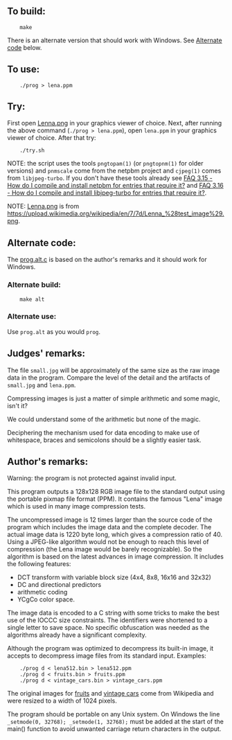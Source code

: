 ## To build:

``` <!---sh-->
    make
```

There is an alternate version that should work with Windows. See [Alternate
code](#alternate-code) below.


## To use:

``` <!---sh-->
    ./prog > lena.ppm
```


## Try:

First open [Lenna.png](Lenna.png) in your graphics viewer of choice. Next, after
running the above command (`./prog > lena.ppm`), open `lena.ppm` in your
graphics viewer of choice.  After that try:

``` <!---sh-->
    ./try.sh
```

NOTE: the script uses the tools `pngtopam(1)` (or `pngtopnm(1)` for older
versions) and `pnmscale` come from the netpbm project and `cjpeg(1)` comes from
`libjpeg-turbo`. If you don't have these tools already see [FAQ 3.15 - How do I
compile and install netpbm for entries that require it?](../../faq.html#netpbm) and
[FAQ 3.16 - How do I compile and install libjpeg-turbo for entries that require
it?](../../faq.html#libjpeg).

NOTE: [Lenna.png](Lenna.png) is from
<https://upload.wikimedia.org/wikipedia/en/7/7d/Lenna_%28test_image%29.png>.


## Alternate code:

The [prog.alt.c](%%REPO_URL%%/2018/bellard/prog.alt.c) is based on the author's remarks and it should work
for Windows.


### Alternate build:

``` <!---sh-->
    make alt
```


### Alternate use:

Use `prog.alt` as you would `prog`.


## Judges' remarks:

The file `small.jpg` will be approximately of the same size as the raw image
data in the program. Compare the level of the detail and the artifacts of
`small.jpg` and `lena.ppm`.

Compressing images is just a matter of simple arithmetic and some magic, isn't
it?

We could understand some of the arithmetic but none of the magic.

Deciphering the mechanism used for data encoding to make use of whitespace,
braces and semicolons should be a slightly easier task.


## Author's remarks:

Warning: the program is not protected against invalid input.

This program outputs a 128x128 RGB image file to the standard output using the
portable pixmap file format (PPM). It contains the famous "Lena" image which is
used in many image compression tests.

The uncompressed image is 12 times larger than the source code of the
program which includes the image data and the complete decoder. The
actual image data is 1220 byte long, which gives a compression ratio
of 40. Using a JPEG-like algorithm would not be enough to reach this
level of compression (the Lena image would be barely recognizable). So
the algorithm is based on the latest advances in image compression. It
includes the following features:

- DCT transform with variable block size (4x4, 8x8, 16x16 and 32x32)
- DC and directional predictors
- arithmetic coding
- YCgCo color space.

The image data is encoded to a C string with some tricks to make the
best use of the IOCCC size constraints. The identifiers were shortened
to a single letter to save space. No specific obfuscation was needed
as the algorithms already have a significant complexity.

Although the program was optimized to decompress its built-in image,
it accepts to decompress image files from its standard
input. Examples:

``` <!---sh-->
    ./prog d < lena512.bin > lena512.ppm
    ./prog d < fruits.bin > fruits.ppm
    ./prog d < vintage_cars.bin > vintage_cars.ppm
```

The original images for [fruits][1] and [vintage cars][2] come from
Wikipedia and were resized to a width of 1024 pixels.


The program should be portable on any Unix system. On Windows the line
`_setmode(0, 32768); _setmode(1, 32768);` must be added at the start of
the main() function to avoid unwanted carriage return characters in
the output.

[1]: https://commons.wikimedia.org/wiki/File%3AFruits_oranges%2C_jardin_japonais_2.JPG
[2]: https://commons.wikimedia.org/wiki/File%3ARed_Bull_Jungfrau_Stafette%2C_10th_stage_-_vintage_cars_%282%29.jpg

<!--

    Copyright © 1984-2024 by Landon Curt Noll. All Rights Reserved.

    You are free to share and adapt this file under the terms of this license:

	Creative Commons Attribution-ShareAlike 4.0 International (CC BY-SA 4.0)

    For more information, see:

	https://creativecommons.org/licenses/by-sa/4.0/

-->
